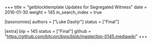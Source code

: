 +++
title = "getblocktemplate Updates for Segregated Witness"
date = 2016-01-30
weight = 145
in_search_index = true

[taxonomies]
authors = ["Luke Dashjr"]
status = ["Final"]

[extra]
bip = 145
status = ["Final"]
github = "https://github.com/bitcoin/bips/blob/master/bip-0145.mediawiki"
+++


